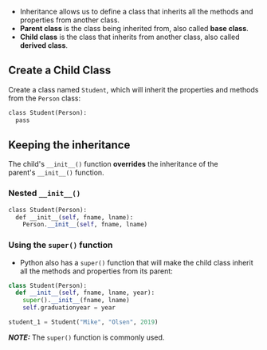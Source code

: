 - Inheritance allows us to define a class that inherits all the methods and properties from another class.
- **Parent class** is the class being inherited from, also called **base class**.
- **Child class** is the class that inherits from another class, also called **derived class**.

## Create a Child Class
Create a class named `Student`, which will inherit the properties and methods from the `Person` class:
```python
class Student(Person):  
  pass
```

## Keeping the inheritance
The child's `__init__()` function **overrides** the inheritance of the parent's `__init__()` function.
### Nested `__init__()`
```python
class Student(Person):  
  def __init__(self, fname, lname):  
    Person.__init__(self, fname, lname)
```

### Using the `super()` function
- Python also has a `super()` function that will make the child class inherit all the methods and properties from its parent:
```python
class Student(Person):
  def __init__(self, fname, lname, year):
    super().__init__(fname, lname)
    self.graduationyear = year

student_1 = Student("Mike", "Olsen", 2019)
```
***NOTE:*** The `super()` function is  commonly used.
